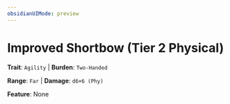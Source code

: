 ```yaml
---
obsidianUIMode: preview
---
```

# Improved Shortbow (Tier 2 Physical)

**Trait**: `Agility` | **Burden**: `Two-Handed`

**Range**: `Far` | **Damage**: `d6+6 (Phy)`

**Feature**: None
